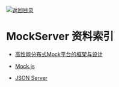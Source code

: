 [![返回目录](https://parg.co/UGo)](https://parg.co/b4z) 
 
 


 


 


 




# MockServer 资料索引



- [高性能分布式Mock平台的框架与设计](http://139.196.14.76/t/mock/285)

- [Mock.js](http://mockjs.com/)

- [JSON Server](https://github.com/typicode/json-server)


